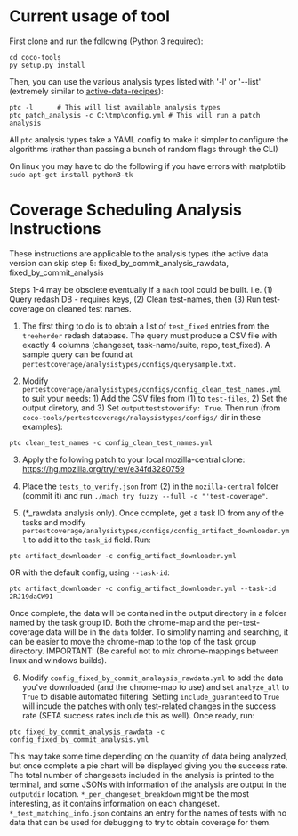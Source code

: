 # Current usage of tool

First clone and run the following (Python 3 required):
```
cd coco-tools
py setup.py install
```

Then, you can use the various analysis types listed with '-l' or '--list' (extremely similar to [active-data-recipes](https://github.com/mozilla/active-data-recipes)):
```
ptc -l 		# This will list available analysis types
ptc patch_analysis -c C:\tmp\config.yml # This will run a patch analysis
```

All `ptc` analysis types take a YAML config to make it simpler to configure the algorithms (rather than passing a bunch of random flags through the CLI)

On linux you may have to do the following if you have errors with matplotlib `sudo apt-get install python3-tk`

# Coverage Scheduling Analysis Instructions 

These instructions are applicable to the analysis types (the active data version can skip step 5: fixed_by_commit_analysis_rawdata, fixed_by_commit_analysis

Steps 1-4 may be obsolete eventually if a `mach` tool could be built. i.e. (1) Query redash DB - requires keys, (2) Clean test-names, then (3) Run test-coverage on cleaned test names.

1. The first thing to do is to obtain a list of `test_fixed` entries from the `treeherder` redash database. The query must produce a CSV file with exactly 4 columns (changeset, task-name/suite, repo, test_fixed). A sample query can be found at `pertestcoverage/analysistypes/configs/querysample.txt`.

2. Modify `pertestcoverage/analysistypes/configs/config_clean_test_names.yml` to suit your needs: 1) Add the CSV files from (1) to `test-files`, 2) Set the output diretory, and 3) Set `outputteststoverify: True`. Then run (from `coco-tools/pertestcoverage/nalaysistypes/configs/` dir in these examples):
```
ptc clean_test_names -c config_clean_test_names.yml
```

3. Apply the following patch to your local mozilla-central clone: https://hg.mozilla.org/try/rev/e34fd3280759

4. Place the `tests_to_verify.json` from (2) in the `mozilla-central` folder (commit it) and run `./mach try fuzzy --full -q "'test-coverage"`.

5. (*_rawdata analysis only). Once complete, get a task ID from any of the tasks and modify `pertestcoverage/analysistypes/configs/config_artifact_downloader.yml` to add it to the `task_id` field. Run:
```
ptc artifact_downloader -c config_artifact_downloader.yml
```

OR with the default config, using `--task-id`:

```
ptc artifact_downloader -c config_artifact_downloader.yml --task-id 2RJ19daCW91
```

Once complete, the data will be contained in the output directory in a folder named by the task group ID. Both the chrome-map and the per-test-coverage data will be in the `data` folder. To simplify naming and searching, it can be easier to move the chrome-map to the top of the task group directory. IMPORTANT: (Be careful not to mix chrome-mappings between linux and windows builds).

6. Modify `config_fixed_by_commit_analaysis_rawdata.yml` to add the data you've downloaded (and the chrome-map to use) and set `analyze_all` to `True` to disable automated filtering. Setting `include_guaranteed` to `True` will incude the patches with only test-related changes in the success rate (SETA success rates include this as well). Once ready, run:
```
ptc fixed_by_commit_analysis_rawdata -c config_fixed_by_commit_analysis.yml
```

This may take some time depending on the quantity of data being analyzed, but once complete a pie chart will be displayed giving you the success rate. The total number of changesets included in the analysis is printed to the terminal, and some JSONs with information of the analysis are output in the `outputdir` location. `*_per_changeset_breakdown` might be the most interesting, as it contains information on each changeset. `*_test_matching_info.json` contains an entry for the names of tests with no data that can be used for debugging to try to obtain coverage for them.
